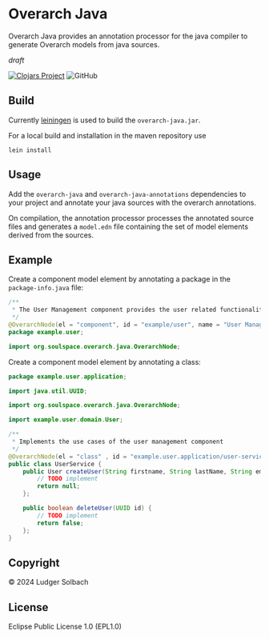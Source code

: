# Overarch Java
Overarch Java provides an annotation processor for the java compiler to generate Overarch models from java sources.

*draft*

[![Clojars Project](https://img.shields.io/clojars/v/org.soulspace/overarch-java.svg)](https://clojars.org/org.soulspace/overarch-java)
![GitHub](https://img.shields.io/github/license/soulspace-org/overarch-java)

## Build
Currently [leiningen](https://leiningen.org) is used to build the `overarch-java.jar`.

For a local build and installation in the maven repository use
```
lein install
```

## Usage
Add the `overarch-java` and `overarch-java-annotations` dependencies to your project
and annotate your java sources with the overarch annotations.

On compilation, the annotation processor processes the annotated source files
and generates a `model.edn` file containing the set of model elements derived
from the sources.

## Example
Create a component model element by annotating a package in the `package-info.java` file:

```java
/**
 * The User Management component provides the user related functionality.
 */
@OverarchNode(el = "component", id = "example/user", name = "User Management")
package example.user;

import org.soulspace.overarch.java.OverarchNode;
```

Create a component model element by annotating a class:

```java
package example.user.application;

import java.util.UUID;

import org.soulspace.overarch.java.OverarchNode;

import example.user.domain.User;

/**
 * Implements the use cases of the user management component
 */
@OverarchNode(el = "class" , id = "example.user.application/user-service")
public class UserService {
    public User createUser(String firstname, String lastName, String email) {
        // TODO implement
        return null;
    };

    public boolean deleteUser(UUID id) {
        // TODO implement
        return false;
    };
}
```

## Copyright
©  2024 Ludger Solbach

## License
Eclipse Public License 1.0 (EPL1.0)
